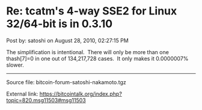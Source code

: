 # Re: tcatm's 4-way SSE2 for Linux 32/64-bit is in 0.3.10

Post by: satoshi on August 28, 2010, 02:27:15 PM

The simplification is intentional. &nbsp;There will only be more than one thash\[7\]=0 in one out of 134,217,728 cases. &nbsp;It only makes it 0.0000007% slower.

---

Source file: bitcoin-forum-satoshi-nakamoto.tgz

External link: https://bitcointalk.org/index.php?topic=820.msg11503#msg11503
